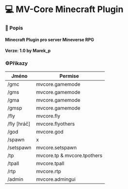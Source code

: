 # 💻 MV-Core Minecraft Plugin

### 📄 Popis

#### Minecraft Plugin pro server Mineverse RPG

#### Verze: 1.0 by Marek_p

### ⚙️Příkazy
                    
Jméno  | Permise
------------- | -------------
/gmc  | mvcore.gamemode
/gms  | mvcore.gamemode
/gma  | mvcore.gamemode
/gmsp  | mvcore.gamemode
/fly  | mvcore.fly
/fly [hráč] | mvcore.flyothers
/god | mvcore.god
/spawn | x
/setspawn | mvcore.setspawn
/tp | mvcore.tp & mvcore.tpothers
/tpall | mvcore.tpall
/rtp | mvcore.rtp
/admin | mvcore.admingui
